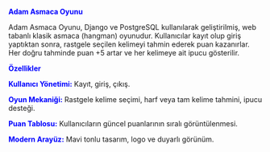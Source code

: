 <strong style="color: blue;">Adam Asmaca Oyunu</strong>

<p>
Adam Asmaca Oyunu, Django ve PostgreSQL kullanılarak geliştirilmiş, web tabanlı klasik asmaca (hangman) oyunudur. Kullanıcılar kayıt olup giriş yaptıktan sonra, rastgele seçilen kelimeyi tahmin ederek puan kazanırlar. Her doğru tahminde puan +5 artar ve her kelimeye ait ipucu gösterilir.
</p>

<strong style="color: blue;">Özellikler</strong>

<p>
<strong style="color: blue;">Kullanıcı Yönetimi:</strong> Kayıt, giriş, çıkış.
</p>

<p>
<strong style="color: blue;">Oyun Mekaniği:</strong> Rastgele kelime seçimi, harf veya tam kelime tahmini, ipucu desteği.
</p>

<p>
<strong style="color: blue;">Puan Tablosu:</strong> Kullanıcıların güncel puanlarının sıralı görüntülenmesi.
</p>

<p>
<strong style="color: blue;">Modern Arayüz:</strong> Mavi tonlu tasarım, logo ve duyarlı görünüm.
</p>
